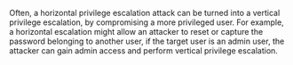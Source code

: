 Often, a horizontal privilege escalation attack can be turned into a vertical privilege escalation, by compromising a more privileged user. For example, a horizontal escalation might allow an attacker to reset or capture the password belonging to another user, if the target user is an admin user, the attacker can gain admin access and perform vertical privilege escalation.